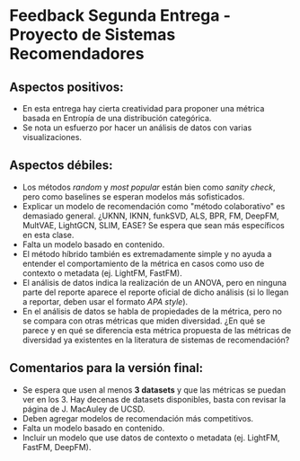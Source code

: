 # Feedback Segunda Entrega - Proyecto de Sistemas Recomendadores

## Aspectos positivos:
- En esta entrega hay cierta creatividad para proponer una métrica basada en Entropía de una distribución categórica.
- Se nota un esfuerzo por hacer un análisis de datos con varias visualizaciones.

## Aspectos débiles:
- Los métodos *random* y *most popular* están bien como *sanity check*, pero como baselines se esperan modelos más sofisticados.
- Explicar un modelo de recomendación como "método colaborativo" es demasiado general. ¿UKNN, IKNN, funkSVD, ALS, BPR, FM, DeepFM, MultVAE, LightGCN, SLIM, EASE? Se espera que sean más específicos en esta clase.
- Falta un modelo basado en contenido.
- El método híbrido también es extremadamente simple y no ayuda a entender el comportamiento de la métrica en casos como uso de contexto o metadata (ej. LightFM, FastFM).
- El análisis de datos indica la realización de un ANOVA, pero en ninguna parte del reporte aparece el reporte oficial de dicho análisis (si lo llegan a reportar, deben usar el formato *APA style*).
- En el análisis de datos se habla de propiedades de la métrica, pero no se compara con otras métricas que miden diversidad. ¿En qué se parece y en qué se diferencia esta métrica propuesta de las métricas de diversidad ya existentes en la literatura de sistemas de recomendación?

## Comentarios para la versión final:
- Se espera que usen al menos **3 datasets** y que las métricas se puedan ver en los 3. Hay decenas de datasets disponibles, basta con revisar la página de J. MacAuley de UCSD.
- Deben agregar modelos de recomendación más competitivos.
- Falta un modelo basado en contenido.
- Incluir un modelo que use datos de contexto o metadata (ej. LightFM, FastFM, DeepFM).
